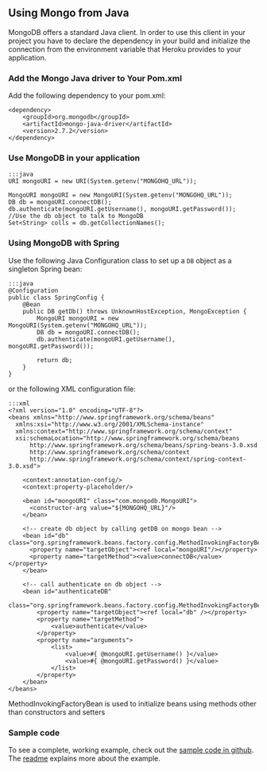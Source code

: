 ## Using Mongo from Java

MongoDB offers a standard Java client. In order to use this client in your project you have to declare the dependency in your build and initialize the connection from the environment variable that Heroku provides to your application.

### Add the Mongo Java driver to Your Pom.xml

Add the following dependency to your pom.xml:

    <dependency>
        <groupId>org.mongodb</groupId>
        <artifactId>mongo-java-driver</artifactId>
        <version>2.7.2</version>
    </dependency>

### Use MongoDB in your application

    :::java
    URI mongoURI = new URI(System.getenv("MONGOHQ_URL"));
    
    MongoURI mongoURI = new MongoURI(System.getenv("MONGOHQ_URL"));
    DB db = mongoURI.connectDB();
    db.authenticate(mongoURI.getUsername(), mongoURI.getPassword());  
    //Use the db object to talk to MongoDB
    Set<String> colls = db.getCollectionNames();

### Using MongoDB with Spring

Use the following Java Configuration class to set up a `DB` object as a singleton Spring bean:

    :::java
    @Configuration
    public class SpringConfig {
        @Bean
        public DB getDb() throws UnknownHostException, MongoException {
            MongoURI mongoURI = new MongoURI(System.getenv("MONGOHQ_URL"));
            DB db = mongoURI.connectDB();
            db.authenticate(mongoURI.getUsername(), mongoURI.getPassword());
            
            return db;
        }
    }

or the following XML configuration file:

    :::xml
    <?xml version="1.0" encoding="UTF-8"?>
    <beans xmlns="http://www.springframework.org/schema/beans"
      xmlns:xsi="http://www.w3.org/2001/XMLSchema-instance"
      xmlns:context="http://www.springframework.org/schema/context"
      xsi:schemaLocation="http://www.springframework.org/schema/beans
          http://www.springframework.org/schema/beans/spring-beans-3.0.xsd
          http://www.springframework.org/schema/context
          http://www.springframework.org/schema/context/spring-context-3.0.xsd">
    
        <context:annotation-config/>
        <context:property-placeholder/>
      
        <bean id="mongoURI" class="com.mongodb.MongoURI">
          <constructor-arg value="${MONGOHQ_URL}"/>
        </bean>
      
        <!-- create db object by calling getDB on mongo bean -->
        <bean id="db" class="org.springframework.beans.factory.config.MethodInvokingFactoryBean">
          <property name="targetObject"><ref local="mongoURI"/></property>
          <property name="targetMethod"><value>connectDB</value></property>
        </bean>  
     
        <!-- call authenticate on db object -->
        <bean id="authenticateDB"
            class="org.springframework.beans.factory.config.MethodInvokingFactoryBean">
            <property name="targetObject"><ref local="db" /></property>
            <property name="targetMethod">
                <value>authenticate</value>
            </property>
            <property name="arguments">
                <list>
                    <value>#{ @mongoURI.getUsername() }</value>
                    <value>#{ @mongoURI.getPassword() }</value>
                </list>
            </property>
        </bean>
    </beans>
    
<div>MethodInvokingFactoryBean is used to initialize beans using methods other than constructors and setters</div>

### Sample code

To see a complete, working example, check out the [sample code in github](https://github.com/heroku/devcenter-mongo-java). The [readme](https://github.com/heroku/devcenter-mongo-java/blob/master/README.md) explains more about the example.
